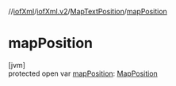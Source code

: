 //[iofXml](../../../index.md)/[iofXml.v2](../index.md)/[MapTextPosition](index.md)/[mapPosition](map-position.md)

# mapPosition

[jvm]\
protected open var [mapPosition](map-position.md): [MapPosition](../-map-position/index.md)
